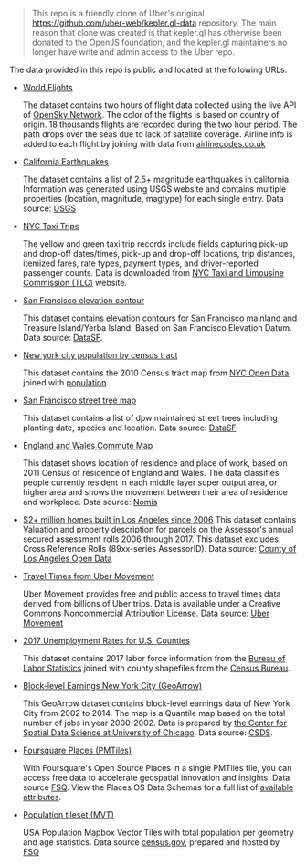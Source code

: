 > This repo is a friendly clone of Uber's original https://github.com/uber-web/kepler.gl-data repository. The main reason that clone was created is that kepler.gl has otherwise been donated to the OpenJS foundation, and the kepler.gl maintainers no longer have write and admin access to the Uber repo.

The data provided in this repo is public and located at the following URLs:

- [World Flights](./world_flights)

  The dataset contains two hours of flight data collected using the live API of [OpenSky Network](https://opensky-network.org). The color of the flights is based on country of origin. 18 thousands flights are recorded during the two hour period. The path drops over the seas due to lack of satellite coverage. Airline info is added to each flight by joining with data from [airlinecodes.co.uk](http://www.airlinecodes.co.uk/callsignres.asp?callsign=&submit=Submit)

- [California Earthquakes](./earthquakes)

  The dataset contains a list of 2.5+ magnitude earthquakes in california. Information was generated using USGS website and contains multiple properties (location, magnitude, magtype) for each single entry. Data source: [USGS](https://earthquake.usgs.gov/data/data.php)

- [NYC Taxi Trips](./nyctrips)

  The yellow and green taxi trip records include fields capturing pick-up and drop-off dates/times, pick-up and drop-off locations, trip distances, itemized fares, rate types, payment types, and driver-reported passenger counts. Data is downloaded from [NYC Taxi and Limousine Commission (TLC)](https://www1.nyc.gov/site/tlc/about/tlc-trip-record-data.page) website.

- [San Francisco elevation contour](./sfcontour)

  This dataset contains elevation contours for San Francisco mainland and Treasure Island/Yerba Island. Based on San Francisco Elevation Datum. Data source: [DataSF](https://data.sfgov.org/-/Elevation-Contours/6d73-6c4f/about_data).

- [New york city population by census tract](./nyc_census)

  This dataset contains the 2010 Census tract map from [NYC Open Data](https://data.cityofnewyork.us/City-Government/2010-Census-Tracts/fxpq-c8ku/data), joined with [population](https://data.cityofnewyork.us/City-Government/New-York-City-Population-By-Census-Tracts/37cg-gxjd).

- [San Francisco street tree map](./sftrees)

  This dataset contains a list of dpw maintained street trees including planting date, species and location. Data source: [DataSF](https://data.sfgov.org/City-Infrastructure/Street-Tree-List/tkzw-k3nq/data).

- [England and Wales Commute Map](./ukcommute)

  This dataset shows location of residence and place of work, based on 2011 Census of residence of England and Wales. The data classifies people currently resident in each middle layer super output area, or higher area and shows the movement between their area of residence and workplace. Data source: [Nomis](https://www.nomisweb.co.uk/census/2011/wu03uk/chart)

- [$2+ million homes built in Los Angeles since 2006](./la_assessorparcels)
  This dataset contains Valuation and property description for parcels on the Assessor's annual secured assessment rolls 2006 through 2017. This dataset excludes Cross Reference Rolls (89xx-series AssessorID). Data source: [County of Los Angeles Open Data](https://data.lacounty.gov/Parcel-/Assessor-Parcels-Data-2006-thru-2019/9trm-uz8i)

- [Travel Times from Uber Movement](./movement_pittsburgh)

  Uber Movement provides free and public access to travel times data derived from billions of Uber trips. Data is available under a Creative Commons Noncommercial Attribution License. Data source: [Uber Movement](https://movement.uber.com)

- [2017 Unemployment Rates for U.S. Counties](./county_unemployment)

  This dataset contains 2017 labor force information from the [Bureau of Labor Statistics](https://www.bls.gov/lau/#tables) joined with county shapefiles from the [Census Bureau](https://www.census.gov/geo/maps-data/data/cbf/cbf_counties.html).

- [Block-level Earnings New York City (GeoArrow)](./nyc_earnings)

  This GeoArrow dataset contains block-level earnings data of New York City from 2002 to 2014. The map is a Quantile map based on the total number of jobs in year 2000-2002. Data is prepared by [the Center for Spatial Data Science at University of Chicago](https://spatial.uchicago.edu). Data source: [CSDS](https://geodacenter.github.io/data-and-lab/LEHD_Data/).

- [Foursquare Places (PMTiles)](./fsq_places)

  With Foursquare's Open Source Places in a single PMTiles file, you can access free data to accelerate geospatial innovation and insights. Data source [FSQ](https://docs.foursquare.com/data-products/docs/fsq-places-open-source). View the Places OS Data Schemas for a full list of [available attributes](https://docs.foursquare.com/data-products/docs/places-os-data-schema).

- [Population tileset (MVT)](./mvt_population)

  USA Population Mapbox Vector Tiles with total population per geometry and age statistics. Data source [census.gov](https://www.census.gov/data/datasets.html), prepared and hosted by [FSQ](https://location.foursquare.com)
